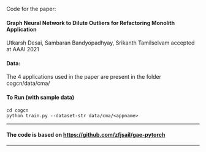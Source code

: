 
Code for the paper:
#### Graph Neural Network to Dilute Outliers for Refactoring Monolith Application
Utkarsh Desai, Sambaran Bandyopadhyay, Srikanth Tamilselvam accepted at AAAI 2021

#### Data:
The 4 applications used in the paper are present in the folder cogcn/data/cma/<appname>

#### To Run (with sample data)
```
cd cogcn
python train.py --dataset-str data/cma/<appname>
```
-----------------------------------------------------------------
####  The code is based on https://github.com/zfjsail/gae-pytorch
-----------------------------------------------------------------
